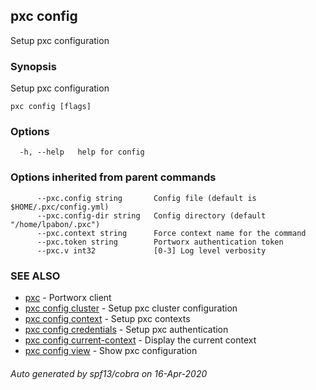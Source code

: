 ## pxc config

Setup pxc configuration

### Synopsis

Setup pxc configuration

```
pxc config [flags]
```

### Options

```
  -h, --help   help for config
```

### Options inherited from parent commands

```
      --pxc.config string       Config file (default is $HOME/.pxc/config.yml)
      --pxc.config-dir string   Config directory (default "/home/lpabon/.pxc")
      --pxc.context string      Force context name for the command
      --pxc.token string        Portworx authentication token
      --pxc.v int32             [0-3] Log level verbosity
```

### SEE ALSO

* [pxc](pxc.md)	 - Portworx client
* [pxc config cluster](pxc_config_cluster.md)	 - Setup pxc cluster configuration
* [pxc config context](pxc_config_context.md)	 - Setup pxc contexts
* [pxc config credentials](pxc_config_credentials.md)	 - Setup pxc authentication
* [pxc config current-context](pxc_config_current-context.md)	 - Display the current context
* [pxc config view](pxc_config_view.md)	 - Show pxc configuration

###### Auto generated by spf13/cobra on 16-Apr-2020
